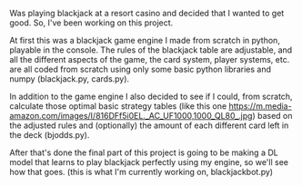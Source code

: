 Was playing blackjack at a resort casino and decided that I wanted to get good. So, I've been working on this project.

At first this was a blackjack game engine I made from scratch in python, playable in the console. The rules of the blackjack table are adjustable, and all the different aspects of the game, the card system, player systems, etc. are all coded from scratch using only some basic python libraries and numpy (blackjack.py, cards.py).

In addition to the game engine I also decided to see if I could, from scratch, calculate those optimal basic strategy tables (like this one https://m.media-amazon.com/images/I/816DFf5i0EL._AC_UF1000,1000_QL80_.jpg) based on the adjusted rules and (optionally) the amount of each different card left in the deck (bjodds.py).

After that's done the final part of this project is going to be making a DL model that learns to play blackjack perfectly using my engine, so we'll see how that goes. (this is what I'm currently working on, blackjackbot.py)
